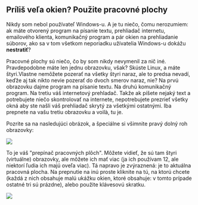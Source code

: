 ﻿



<h2>Príliš veľa okien? Použite pracovné plochy</h2>

Nikdy som nebol používateľ Windows-u. A je tu niečo, čomu nerozumiem: ak máte otvorený program na písanie textu, prehliadač internetu, emailového klienta, komunikačný program a pár okien na prehliadanie súborov, ako sa v tom všetkom neporiadku užívatelia Windows-u dokážu <b>nestratiť</b>?

Pracovné plochy sú niečo, čo by som nikdy nevymenil za nič iné. Pravdepodobne máte len jednu obrazovku, však? Skúste Linux, a máte štyri.Vlastne nemôžete pozerať na všetky štyri naraz, ale to predsa nevadí, keďže aj tak nikto nevie pozerať do dvoch smerov naraz, nie? Na prvú obrazovku dajme program na písanie textu. Na druhú komunikačný program. Na tretiu váš internetový prehladač. Takže ak píšete nejaký text a potrebujete niečo skontrolovať na internete, nepotrebujete prezrieť všetky okná aby ste našli váš prehliadač skrytý za všetkými ostatnými. Iba prepnete na vašu tretiu obrazovku a voilà, tu je.

Pozrite sa na nasledujúci obrázok, a špeciálne si všimnite pravý dolný roh obrazovky:

<img src="Images/workspaces.png" border="0"/>

To je váš "prepínač pracovných plôch". Môžete vidieť, že sú tam štyri (virtuálne) obrazovky, ale môžete ich mať viac (ja ich používam 12, ale niektorí ľudia ich majú oveľa viac). Tá napravo je zvýraznená: je to aktuálna pracovná plocha. Na prepnutie na inú proste kliknite na tú, na ktorú chcete (každá z nich obsahuje malú ukážku okien, ktoré obsahuje: v tomto prípade ostatné tri sú prázdne), alebo použite klávesovú skratku.

<img src="Images/workspaces_full.png" border="0"/>





